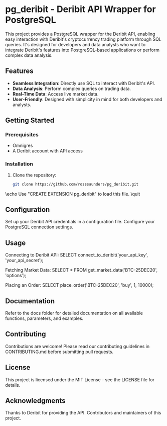 # pg_deribit - Deribit API Wrapper for PostgreSQL

This project provides a PostgreSQL wrapper for the Deribit API, enabling easy interaction with Deribit's cryptocurrency trading platform through SQL queries. It's designed for developers and data analysts who want to integrate Deribit's features into PostgreSQL-based applications or perform complex data analysis.

## Features

- **Seamless Integration**: Directly use SQL to interact with Deribit's API.
- **Data Analysis**: Perform complex queries on trading data.
- **Real-Time Data**: Access live market data.
- **User-Friendly**: Designed with simplicity in mind for both developers and analysts.

## Getting Started

### Prerequisites

- Omnigres
- A Deribit account with API access

### Installation

1. Clone the repository:

   ```bash
   git clone https://github.com/rosssaunders/pg_deribit.git

\echo Use "CREATE EXTENSION pg_deribit" to load this file. \quit

## Configuration
Set up your Deribit API credentials in a configuration file.
Configure your PostgreSQL connection settings.

## Usage

Connecting to Deribit API:
SELECT connect_to_deribit('your_api_key', 'your_api_secret');

Fetching Market Data:
SELECT * FROM get_market_data('BTC-25DEC20', 'options');

Placing an Order:
SELECT place_order('BTC-25DEC20', 'buy', 1, 10000);

## Documentation
Refer to the docs folder for detailed documentation on all available functions, parameters, and examples.

## Contributing
Contributions are welcome! Please read our contributing guidelines in CONTRIBUTING.md before submitting pull requests.

## License
This project is licensed under the MIT License - see the LICENSE file for details.

## Acknowledgments
Thanks to Deribit for providing the API.
Contributors and maintainers of this project.

